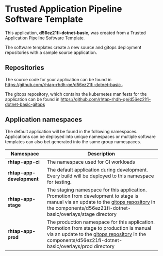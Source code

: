 # Trusted Application Pipeline Software Template

This application, **d56ez21fi-dotnet-basic**, was created from a Trusted Application Pipeline Software Template.

The software templates create a new source and gitops deployment repositories with a sample source application. 

## Repositories

The source code for your application can be found in [https://github.com/rhtap-rhdh-qe/d56ez21fi-dotnet-basic ](https://github.com/rhtap-rhdh-qe/d56ez21fi-dotnet-basic ).
 
The gitops repository, which contains the kubernetes manifests for the application can be found in 
[https://github.com/rhtap-rhdh-qe/d56ez21fi-dotnet-basic-gitops ](https://github.com/rhtap-rhdh-qe/d56ez21fi-dotnet-basic-gitops ) 

## Application namespaces 

The default application will be found in the following namespaces. Applications can be deployed into unique namespaces or multiple software templates can also bet generated into the same group namespaces.  

|  Namespace   |  Description   |  
| -------- | -------- |
| **rhtap-app-ci** | The namespace used for CI workloads |
| **rhtap-app-development** | The default application during development. Every build will be deployed to this namespace for testing. |
| **rhtap-app-stage** | The staging namespace for this application. Promotion from development to stage is manual via an update to the [gitops repository](https://github.com/rhtap-rhdh-qe/d56ez21fi-dotnet-basic-gitops ) in the components/d56ez21fi-dotnet-basic/overlays/stage directory |
| **rhtap-app-prod** | The production namespace for this application. Promotion from stage to production is manual via an update to the [gitops repository](https://github.com/rhtap-rhdh-qe/d56ez21fi-dotnet-basic-gitops ) in the components/d56ez21fi-dotnet-basic/overlays/prod directory |